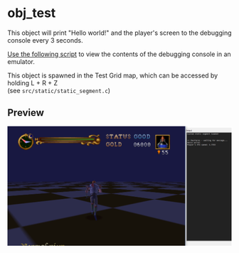 # obj_test

This object will print "Hello world!" and the player's screen to the debugging console every 3 seconds.

[Use the following script](https://github.com/LuigiBlood/EmuScripts/blob/c9fef6bd6e109130d5d84746648a5c0180492726/N64/Project64_JSAPI2/Partner-N64_CartMapper.js) to view the contents of the debugging console in an emulator.

This object is spawned in the Test Grid map, which can be accessed by holding L + R + Z</br>
(see `src/static/static_segment.c`)

## Preview
![](../../../docs/misc/obj_test.png)
